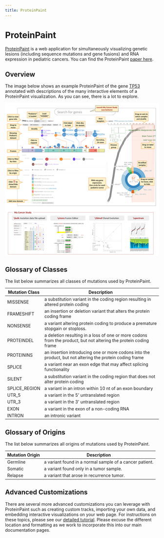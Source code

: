 ```yaml
---
title: ProteinPaint
---
```


# ProteinPaint

[ProteinPaint](https://pecan.stjude.cloud/proteinpaint) is a web application for simultaneously visualizing genetic lesions (including sequence mutations and gene fusions) and RNA expression in pediatric cancers. You can find the ProteinPaint [paper here](https://www.nature.com/articles/ng.3466). 

## Overview
The image below shows an example ProteinPaint of the gene [TP53](https://pecan.stjude.cloud/proteinpaint/TP53) annotated with descriptions of the many interactive elements of a ProteinPaint visualization. As you can see, there is a lot to explore.

![](./protein_paint_overview.png)


## Glossary of Classes 

The list below summarizes all classes of mutations used by ProteinPaint.

| Mutation Class | Description                                |
| ------------------ | --------------------------------------------------------- |
| MISSENSE	| a substitution variant in the coding region resulting in altered protein coding | 
| FRAMESHIFT	| an insertion or deletion variant that alters the protein coding frame| 
| NONSENSE	| a variant altering protein coding to produce a premature stopgain or stoploss.|
| PROTEINDEL	| a deletion resulting in a loss of one or more codons from the product, but not altering the protein coding frame |
|PROTEININS	| an insertion introducing one or more codons into the product, but not altering the protein coding frame|
| SPLICE	| a variant near an exon edge that may affect splicing functionality |
| SILENT	| a substitution variant in the coding region that does not alter protein coding |
| SPLICE_REGION	| a variant in an intron within 10 nt of an exon boundary |
| UTR_5	| a variant in the 5' untranslated region |
| UTR_3	| a variant in the 3' untranslated region |
| EXON	| a variant in the exon of a non-coding RNA |
| INTRON	| an intronic variant |

## Glossary of Origins

The list below summarizes all origins of mutations used by ProteinPaint.

| Mutation Origin | Description                                |
| ------------------ | --------------------------------------------------------- |
| Germline	|a variant found in a normal sample of a cancer patient. |
| Somatic	| a variant found only in a tumor sample. |
| Relapse	| a variant that arose in recurrence tumor. |

## Advanced Customizations

There are several more advanced customizations you can leverage with ProteinPaint such as creating custom tracks, importing your own data, and embedding interactive visualizations on your web page. For instructions on these topics, please see our [detailed tutorial](https://docs.google.com/document/d/1JWKq3ScW62GISFGuJvAajXchcRenZ3HAvpaxILeGaw0/edit). Please excuse the different location and formatting as we work to incorporate this into our main documentation pages.
